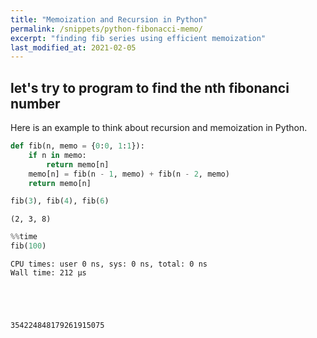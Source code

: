 ```yaml
---
title: "Memoization and Recursion in Python"
permalink: /snippets/python-fibonacci-memo/
excerpt: "finding fib series using efficient memoization"
last_modified_at: 2021-02-05
---
```


## let's try to program to find the nth fibonanci number

Here is an example to think about recursion and memoization in Python.


```python
def fib(n, memo = {0:0, 1:1}):
    if n in memo:
        return memo[n]
    memo[n] = fib(n - 1, memo) + fib(n - 2, memo)
    return memo[n]
```


```python
fib(3), fib(4), fib(6)
```




    (2, 3, 8)




```python
%%time 
fib(100)
```

    CPU times: user 0 ns, sys: 0 ns, total: 0 ns
    Wall time: 212 µs





    354224848179261915075


